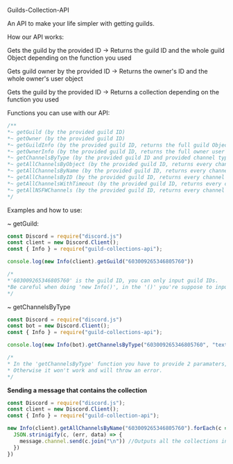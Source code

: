 Guilds-Collection-API

An API to make your life simpler with getting guilds.

How our API works:

Gets the guild by the provided ID -> Returns the guild ID and the whole guild Object depending on the function you used

Gets guild owner by the provided ID -> Returns the owner's ID and the whole owner's user object

Gets the guild by the provided ID -> Returns a collection depending on the function you used



Functions you can use with our API:

```js
/**
*~ getGuild (by the provided guild ID)
*~ getOwner (by the provided guild ID)
*~ getGuildInfo (by the provided guild ID, returns the full guild Object)
*~ getOwnerInfo (by the provided guild ID, returns the full owner user Object)
*~ getChannelsByType (by the provided guild ID and provided channel type) -- [E.g. -> "text"]
*~ getAllChannelsByObject (by the provided guild ID, returns every channel by their object)
*~ getAllChannelsByName (by the provided guild ID, returns every channel by it's name)
*~ getAllChannelsByID (by the provided guild ID, returns every channel by it's id)
*~ getAllChannelsWithTimeout (by the provided guild ID, returns every channel that has a timeout)
*~ getAllNSFWChannels (by the provided guild ID, returns every channel that's flagged as NSFW)
*/
```
Examples and how to use:


~ getGuild:

```js
const Discord = require("discord.js")
const client = new Discord.Client();
const { Info } = require("guild-collections-api");

console.log(new Info(client).getGuild("603009265346805760")) 

/*
*'603009265346805760' is the guild ID, you can only input guild IDs. 
*Be careful when doing 'new Info()', in the '()' you're suppose to input whatever you declared Discord.Client as
*/
```


~ getChannelsByType

```js
const Discord = require("discord.js")
const bot = new Discord.Client();
const { Info } = require("guild-collections-api");

console.log(new Info(bot).getChannelsByType("603009265346805760", "text"))

/*
* In the 'getChannelsByType' function you have to provide 2 paramaters, the guild ID and the channel type.
* Otherwise it won't work and will throw an error.
*/
```



**Sending a message that contains the collection**

```js
const Discord = require("discord.js");
const client = new Discord.Client();
const { Info } = require("guild-collection-api");

new Info(client).getAllChannelsByName("603009265346805760").forEach(c => {
  JSON.strinigify(c, (err, data) => {
    message.channel.send(c.join("\n")) //Outputs all the collections in a new line
  })
})
```
